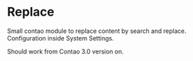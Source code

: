 # Replace

Small contao module to replace content by search and replace. Configuration inside System Settings.


Should work from Contao 3.0 version on.

